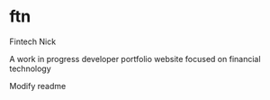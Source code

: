 # ftn

Fintech Nick

A work in progress developer portfolio website focused on financial technology

Modify readme
